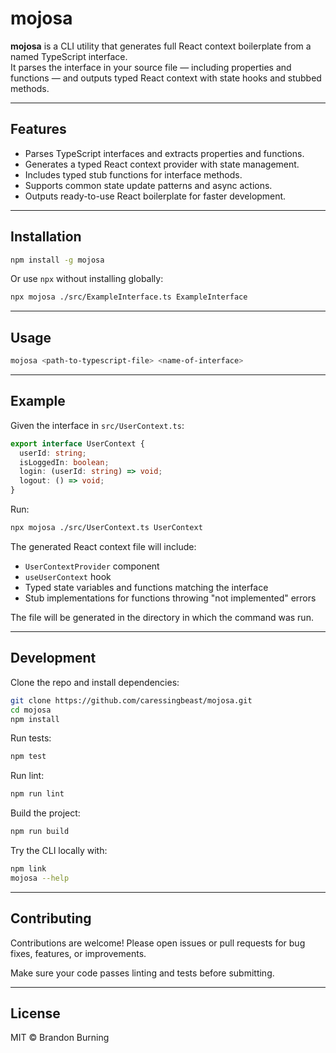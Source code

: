 # mojosa

**mojosa** is a CLI utility that generates full React context boilerplate from a named TypeScript interface.  
It parses the interface in your source file — including properties and functions — and outputs typed React context with state hooks and stubbed methods.

---

## Features

- Parses TypeScript interfaces and extracts properties and functions.
- Generates a typed React context provider with state management.
- Includes typed stub functions for interface methods.
- Supports common state update patterns and async actions.
- Outputs ready-to-use React boilerplate for faster development.

---

## Installation

```bash
npm install -g mojosa
```

Or use `npx` without installing globally:

```bash
npx mojosa ./src/ExampleInterface.ts ExampleInterface
```

---

## Usage

```bash
mojosa <path-to-typescript-file> <name-of-interface>
```

---

## Example

Given the interface in `src/UserContext.ts`:

```ts
export interface UserContext {
  userId: string;
  isLoggedIn: boolean;
  login: (userId: string) => void;
  logout: () => void;
}
```

Run:

```bash
npx mojosa ./src/UserContext.ts UserContext
```

The generated React context file will include:

- `UserContextProvider` component
- `useUserContext` hook
- Typed state variables and functions matching the interface
- Stub implementations for functions throwing "not implemented" errors

The file will be generated in the directory in which the command was run.

---

## Development

Clone the repo and install dependencies:

```bash
git clone https://github.com/caressingbeast/mojosa.git
cd mojosa
npm install
```

Run tests:

```bash
npm test
```

Run lint:

```bash
npm run lint
```

Build the project:

```bash
npm run build
```

Try the CLI locally with:

```bash
npm link
mojosa --help
```

---

## Contributing

Contributions are welcome! Please open issues or pull requests for bug fixes, features, or improvements.

Make sure your code passes linting and tests before submitting.

---

## License

MIT © Brandon Burning
